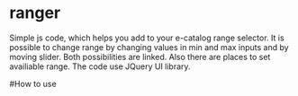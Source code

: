 # ranger
Simple js code, which helps you add to your e-catalog range selector.
It is possible to change range by changing values in min and max inputs and by moving slider.
Both possibilities are linked. Also there are places to set availiable range. The code use JQuery UI library.

#How to use

